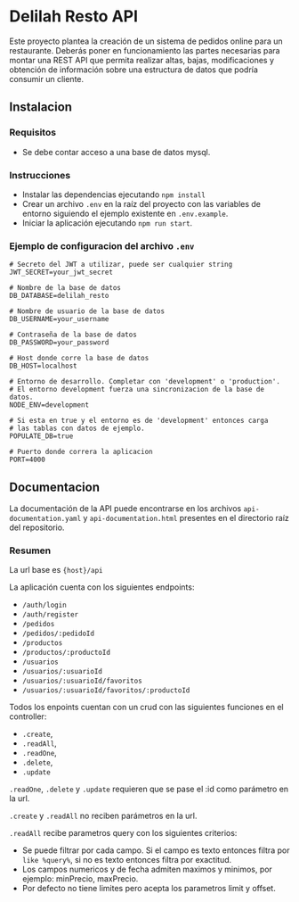 # Delilah Resto API

Este proyecto plantea la creación de un sistema de pedidos online para un restaurante. Deberás poner en funcionamiento las partes necesarias para montar una REST API que permita realizar altas, bajas, modificaciones y obtención de información sobre una estructura de datos que podría consumir un cliente. 

## Instalacion

### Requisitos

- Se debe contar acceso a una base de datos mysql.

### Instrucciones

- Instalar las dependencias ejecutando `npm install`
- Crear un archivo `.env` en la raíz del proyecto con las variables de entorno siguiendo el ejemplo existente en `.env.example`.
- Iniciar la aplicación ejecutando `npm run start`.



### Ejemplo de configuracion del archivo `.env`

```
# Secreto del JWT a utilizar, puede ser cualquier string
JWT_SECRET=your_jwt_secret

# Nombre de la base de datos
DB_DATABASE=delilah_resto

# Nombre de usuario de la base de datos
DB_USERNAME=your_username

# Contraseña de la base de datos
DB_PASSWORD=your_password

# Host donde corre la base de datos
DB_HOST=localhost

# Entorno de desarrollo. Completar con 'development' o 'production'.
# El entorno development fuerza una sincronizacion de la base de datos.
NODE_ENV=development

# Si esta en true y el entorno es de 'development' entonces carga
# las tablas con datos de ejemplo.
POPULATE_DB=true

# Puerto donde correra la aplicacion
PORT=4000
```

## Documentacion

La documentación de la API puede encontrarse en los archivos `api-documentation.yaml` y `api-documentation.html` presentes en el directorio raíz del repositorio.



### Resumen
La url base es `{host}/api`

La aplicación cuenta con los siguientes endpoints:
- `/auth/login`
- `/auth/register`
- `/pedidos`
- `/pedidos/:pedidoId`
- `/productos`
- `/productos/:productoId`
- `/usuarios`
- `/usuarios/:usuarioId`
- `/usuarios/:usuarioId/favoritos`
- `/usuarios/:usuarioId/favoritos/:productoId`

Todos los enpoints cuentan con un crud con las siguientes funciones en el controller:
- `.create`, 
- `.readAll`,
- `.readOne`,
- `.delete`,
- `.update`

`.readOne`, `.delete` y `.update` requieren que se pase el :id como parámetro en la url.

`.create` y `.readAll` no reciben parámetros en la url.

`.readAll` recibe parametros query con los siguientes criterios:
  - Se puede filtrar por cada campo. Si el campo es texto entonces filtra por `like %query%`, si no es texto entonces filtra por exactitud.
  - Los campos numericos y de fecha admiten maximos y minimos, por ejemplo: minPrecio, maxPrecio.
  - Por defecto no tiene limites pero acepta los parametros limit y offset.